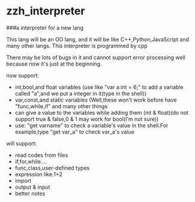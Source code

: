 # zzh_interpreter

###a interpreter for a new lang

This lang will be an OO lang, and it will be like C++,Python,JavaScript and many other langs.
This interpreter is programmed by cpp

There may be lots of bugs in it and cannot support error processing well because now it's just at the beginning.

now support:
* int,bool,and float variables (use like "var a:int = 6;" to add a variable called "a",and we put a integer in it(type in the shell))
* var,const,and static variables (Well,these won't work before have "func,while,if" and many other things
* can give a value to the variables while adding them (int & float)(do not support true & false,0 & 1 may work for bool(I'm not sure))
* use: "get varname" to check a variable's value in the shell.For example,type "get var_a" to check var_a's value

will support:
* read codes from files
* if,for,while....
* func,class,user-defined types
* expression like:1+2
* import
* output & input
* better notes
